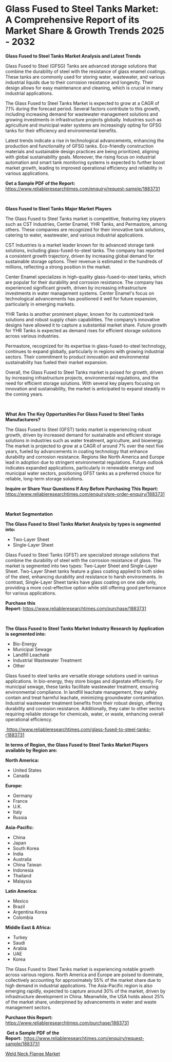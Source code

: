 <p><h1>Glass Fused to Steel Tanks Market: A Comprehensive Report of its Market Share & Growth Trends 2025 - 2032</h1></p><p><strong>Glass Fused to Steel Tanks Market Analysis and Latest Trends</strong></p>
<p><p>Glass Fused to Steel (GFSG) Tanks are advanced storage solutions that combine the durability of steel with the resistance of glass enamel coatings. These tanks are commonly used for storing water, wastewater, and various industrial liquids due to their corrosion resistance and longevity. Their design allows for easy maintenance and cleaning, which is crucial in many industrial applications.</p><p>The Glass Fused to Steel Tanks Market is expected to grow at a CAGR of 7.1% during the forecast period. Several factors contribute to this growth, including increasing demand for wastewater management solutions and growing investments in infrastructure projects globally. Industries such as agriculture and municipal water systems are increasingly opting for GFSG tanks for their efficiency and environmental benefits.</p><p>Latest trends indicate a rise in technological advancements, enhancing the production and functionality of GFSG tanks. Eco-friendly construction materials and sustainable design practices are being prioritized, aligning with global sustainability goals. Moreover, the rising focus on industrial automation and smart tank monitoring systems is expected to further boost market growth, leading to improved operational efficiency and reliability in various applications.</p></p>
<p><strong>Get a Sample PDF of the Report:&nbsp;</strong> <a href="https://www.reliableresearchtimes.com/enquiry/request-sample/1883731?utm_campaign=2175&utm_medium=2&utm_source=Github&utm_content=ia&utm_term=22022025&utm_id=glass-fused-to-steel-tanks">https://www.reliableresearchtimes.com/enquiry/request-sample/1883731</a></p>
<p>&nbsp;</p>
<p><strong>Glass Fused to Steel Tanks Major Market Players</strong></p>
<p><p>The Glass Fused to Steel Tanks market is competitive, featuring key players such as CST Industries, Center Enamel, YHR Tanks, and Permastore, among others. These companies are recognized for their innovative tank solutions, catering to water, wastewater, and various industrial applications.</p><p>CST Industries is a market leader known for its advanced storage tank solutions, including glass-fused-to-steel tanks. The company has reported a consistent growth trajectory, driven by increasing global demand for sustainable storage options. Their revenue is estimated in the hundreds of millions, reflecting a strong position in the market.</p><p>Center Enamel specializes in high-quality glass-fused-to-steel tanks, which are popular for their durability and corrosion resistance. The company has experienced significant growth, driven by increasing infrastructure investments in water management systems. Center Enamel's focus on technological advancements has positioned it well for future expansion, particularly in emerging markets.</p><p>YHR Tanks is another prominent player, known for its customized tank solutions and robust supply chain capabilities. The company’s innovative designs have allowed it to capture a substantial market share. Future growth for YHR Tanks is expected as demand rises for efficient storage solutions across various industries.</p><p>Permastore, recognized for its expertise in glass-fused-to-steel technology, continues to expand globally, particularly in regions with growing industrial sectors. Their commitment to product innovation and environmental sustainability has fueled their market expansion.</p><p>Overall, the Glass Fused to Steel Tanks market is poised for growth, driven by increasing infrastructure projects, environmental regulations, and the need for efficient storage solutions. With several key players focusing on innovation and sustainability, the market is anticipated to expand steadily in the coming years.</p></p>
<p>&nbsp;</p>
<p><strong>What Are The Key Opportunities For Glass Fused to Steel Tanks Manufacturers?</strong></p>
<p><p>The Glass Fused to Steel (GFST) tanks market is experiencing robust growth, driven by increased demand for sustainable and efficient storage solutions in industries such as water treatment, agriculture, and bioenergy. The market is projected to grow at a CAGR of around 7% over the next five years, fueled by advancements in coating technology that enhance durability and corrosion resistance. Regions like North America and Europe lead in adoption due to stringent environmental regulations. Future outlook indicates expanded applications, particularly in renewable energy and municipal water sectors, positioning GFST tanks as a preferred choice for reliable, long-term storage solutions.</p></p>
<p><strong>Inquire or Share Your Questions If Any Before Purchasing This Report:</strong> <a href="https://www.reliableresearchtimes.com/enquiry/pre-order-enquiry/1883731?utm_campaign=2175&utm_medium=2&utm_source=Github&utm_content=ia&utm_term=22022025&utm_id=glass-fused-to-steel-tanks">https://www.reliableresearchtimes.com/enquiry/pre-order-enquiry/1883731</a></p>
<p>&nbsp;</p>
<p><strong>Market Segmentation</strong></p>
<p><strong>The Glass Fused to Steel Tanks Market Analysis by types is segmented into:</strong></p>
<p><ul><li>Two-Layer Sheet</li><li>Single-Layer Sheet</li></ul></p>
<p><p>Glass Fused to Steel Tanks (GFST) are specialized storage solutions that combine the durability of steel with the corrosion resistance of glass. The market is segmented into two types: Two-Layer Sheet and Single-Layer Sheet. Two-Layer Sheet tanks feature a glass coating applied to both sides of the steel, enhancing durability and resistance to harsh environments. In contrast, Single-Layer Sheet tanks have glass coating on one side only, providing a more cost-effective option while still offering good performance for various applications.</p></p>
<p><strong>Purchase this Report:&nbsp;</strong><a href="https://www.reliableresearchtimes.com/purchase/1883731?utm_campaign=2175&utm_medium=2&utm_source=Github&utm_content=ia&utm_term=22022025&utm_id=glass-fused-to-steel-tanks">https://www.reliableresearchtimes.com/purchase/1883731</a></p>
<p>&nbsp;</p>
<p><strong>The Glass Fused to Steel Tanks Market Industry Research by Application is segmented into:</strong></p>
<p><ul><li>Bio-Energy</li><li>Municipal Sewage</li><li>Landfill Leachate</li><li>Industrial Wastewater Treatment</li><li>Other</li></ul></p>
<p><p>Glass fused to steel tanks are versatile storage solutions used in various applications. In bio-energy, they store biogas and digestate efficiently. For municipal sewage, these tanks facilitate wastewater treatment, ensuring environmental compliance. In landfill leachate management, they safely contain and treat harmful leachate, minimizing groundwater contamination. Industrial wastewater treatment benefits from their robust design, offering durability and corrosion resistance. Additionally, they cater to other sectors requiring reliable storage for chemicals, water, or waste, enhancing overall operational efficiency.</p></p>
<p><a href="https://www.reliableresearchtimes.com/glass-fused-to-steel-tanks-r1883731?utm_campaign=2175&utm_medium=2&utm_source=Github&utm_content=ia&utm_term=22022025&utm_id=glass-fused-to-steel-tanks">&nbsp;https://www.reliableresearchtimes.com/glass-fused-to-steel-tanks-r1883731</a></p>
<p><strong>In terms of Region, the Glass Fused to Steel Tanks Market Players available by Region are:</strong></p>
<p>
    <p> <strong> North America: </strong>
        <ul>
            <li>United States</li>
            <li>Canada</li>
        </ul>
        </p> 
    <p> <strong> Europe: </strong>
        <ul>
            <li>Germany</li>
            <li>France</li>
            <li>U.K.</li>
            <li>Italy</li>
            <li>Russia</li>
        </ul>
        </p> 
    <p> <strong> Asia-Pacific: </strong>
        <ul>
            <li>China</li>
            <li>Japan</li>
            <li>South Korea</li>
            <li>India</li>
            <li>Australia</li>
            <li>China Taiwan</li>
            <li>Indonesia</li>
            <li>Thailand</li>
            <li>Malaysia</li>
        </ul>
        </p> 
    <p> <strong> Latin America: </strong>
        <ul>
            <li>Mexico</li>
            <li>Brazil</li>
            <li>Argentina Korea</li>
            <li>Colombia</li>
        </ul>
        </p> 
    <p> <strong> Middle East & Africa: </strong>
        <ul>
            <li>Turkey</li>
            <li>Saudi</li>
            <li>Arabia</li>
            <li>UAE</li>
            <li>Korea</li>
        </ul>
    </p>
    </p>
<p><p>The Glass Fused to Steel Tanks market is experiencing notable growth across various regions. North America and Europe are poised to dominate, collectively accounting for approximately 55% of the market share due to high demand in industrial applications. The Asia-Pacific region is also emerging rapidly, expected to capture around 30% of the market, driven by infrastructure development in China. Meanwhile, the USA holds about 25% of the market share, underpinned by advancements in water and waste management sectors.</p></p>
<p><strong>Purchase this Report: </strong><a href="https://www.reliableresearchtimes.com/purchase/1883731?utm_campaign=2175&utm_medium=2&utm_source=Github&utm_content=ia&utm_term=22022025&utm_id=glass-fused-to-steel-tanks">https://www.reliableresearchtimes.com/purchase/1883731</a></p>
<p>&nbsp;<strong>Get a Sample PDF of the Report:&nbsp;&nbsp;</strong><a href="https://www.reliableresearchtimes.com/enquiry/request-sample/1883731?utm_campaign=2175&utm_medium=2&utm_source=Github&utm_content=ia&utm_term=22022025&utm_id=glass-fused-to-steel-tanks">https://www.reliableresearchtimes.com/enquiry/request-sample/1883731</a></p>
<p><strong></strong></p>
<p><p><a href="https://github.com/jerhoskinson197676/Market-Research-Report-List-1/blob/main/weld-neck-flange-market.md?utm_campaign=2175&utm_medium=2&utm_source=Github&utm_content=ia&utm_term=22022025&utm_id=glass-fused-to-steel-tanks">Weld Neck Flange Market</a></p></p>